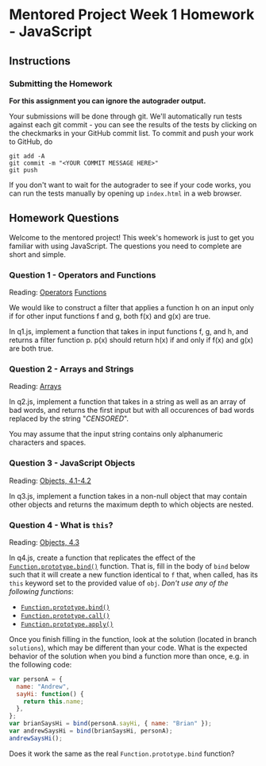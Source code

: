 # Mentored Project Week 1 Homework - JavaScript

## Instructions

### Submitting the Homework

**For this assignment you can ignore the autograder output.**

Your submissions will be done through git. We'll automatically run tests against each git commit - you can see the results
of the tests by clicking on the checkmarks in your GitHub commit list. To commit and push your work to GitHub, do

```
git add -A
git commit -m "<YOUR COMMIT MESSAGE HERE>"
git push
```

If you don't want to wait for the autograder to see if your code works, you can run the tests manually by opening up `index.html` in a web browser.

## Homework Questions

Welcome to the mentored project! This week's homework is just to get you familiar with using JavaScript. The questions you need to complete are short and simple.

### Question 1 - Operators and Functions

Reading: [Operators](https://theandrewchan.gitbooks.io/javascript-crash-course/content/chapter1.html) [Functions](https://theandrewchan.gitbooks.io/javascript-crash-course/content/functions.html)

We would like to construct a filter that applies a function h on an input only if
for other input functions f and g, both f(x) and g(x) are true.

In q1.js, implement a function that takes in input functions f, g, and h, and returns a
filter function p. p(x) should return h(x) if and only if f(x) and g(x) are both true.

### Question 2 - Arrays and Strings

Reading: [Arrays](https://theandrewchan.gitbooks.io/javascript-crash-course/content/arrays.html)

In q2.js, implement a function that takes in a string as well as an array of bad words,
and returns the first input but with all occurences of bad words
replaced by the string "*CENSORED*".

You may assume that the input string contains only alphanumeric characters and spaces.

### Question 3 - JavaScript Objects

Reading: [Objects, 4.1-4.2](https://theandrewchan.gitbooks.io/javascript-crash-course/content/objects.html)

In q3.js, implement a function takes in a non-null object that may contain other objects
and returns the maximum depth to which objects are nested.

### Question 4 - What is `this`?

Reading: [Objects, 4.3](https://theandrewchan.gitbooks.io/javascript-crash-course/content/objects.html)

In q4.js, create a function that replicates the effect of the [`Function.prototype.bind()`](https://developer.mozilla.org/en-US/docs/Web/JavaScript/Reference/Global_Objects/Function/bind) function.
That is, fill in the body of `bind` below such that it will create a new function identical to `f` that,
when called, has its `this` keyword set to the provided value of `obj`. _Don't use any of the following functions_:
* [`Function.prototype.bind()`](https://developer.mozilla.org/en-US/docs/Web/JavaScript/Reference/Global_Objects/Function/bind)
* [`Function.prototype.call()`](https://developer.mozilla.org/en-US/docs/Web/JavaScript/Reference/Global_Objects/Function/apply)
* [`Function.prototype.apply()`](https://developer.mozilla.org/en-US/docs/Web/JavaScript/Reference/Global_Objects/Function/call)

Once you finish filling in the function, look at the solution (located in branch `solutions`), which may be
different than your code. What is the expected behavior of the solution when you bind a function more than once, e.g. in the following code:

```javascript
var personA = {
  name: "Andrew",
  sayHi: function() {
    return this.name;
  },
};
var brianSaysHi = bind(personA.sayHi, { name: "Brian" });
var andrewSaysHi = bind(brianSaysHi, personA);
andrewSaysHi();
```

Does it work the same as the real `Function.prototype.bind` function?
